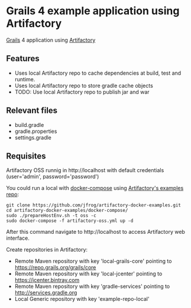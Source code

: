 # Grails 4 example application using Artifactory

[Grails](https://grails.org/index.html) 4 application using [Artifactory](https://jfrog.com/open-source/#artifactory)

## Features

* Uses local Artifactory repo to cache dependencies at build, test and runtime.
* Uses local Artifactory repo to store gradle cache objects
* TODO: Use local Artifactory repo to publish jar and war

## Relevant files

* build.gradle
* gradle.properties
* settings.gradle

## Requisites

Artifactory OSS runnig in http://localhost with default credentials (user='admin', password='password')

You could run a local with [docker-compose](https://docs.docker.com/compose/) using [Artifactory's examples repo](https://github.com/jfrog/artifactory-docker-examples):

```
git clone https://github.com/jfrog/artifactory-docker-examples.git
cd artifactory-docker-examples/docker-compose/
sudo ./prepareHostEnv.sh -t oss -c
sudo docker-compose -f artifactory-oss.yml up -d
```

After this command navigate to http://localhost to access Artifactory web interface.

Create repositories in Artifactory:

* Remote Maven repository with key 'local-grails-core' pointing to https://repo.grails.org/grails/core
* Remote Maven repository with key 'local-jcenter' pointing to https://jcenter.bintray.com
* Remote Maven repository with key 'gradle-services' pointing to http://services.gradle.org
* Local Generic repository with key 'example-repo-local'


